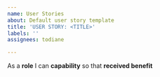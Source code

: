 ```yaml
---
name: User Stories
about: Default user story template
title: 'USER STORY: <TITLE>'
labels: ''
assignees: todiane

---
```


As a **role** I can **capability** so that **received benefit**
